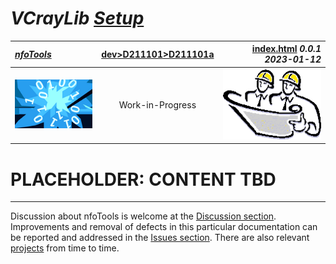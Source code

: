 <!-- index.md 0.0.1                 UTF-8                          2023-01-12
     ----1----|----2----|----3----|----4----|----5----|----6----|----7----|--*

                                VCRAYLIB SETUP
     -->

# ***VCrayLib** [Setup](.)*

| ***[nfoTools](../../../)*** | [dev](../../)[>D211101](../)[>D211101a](.) |[index.html](index.html) ***0.0.1 2023-01-12*** |
| :--                |       :-:          | --: |
| ![nfotools](../../../images/nfoWorks-2014-06-02-1702-LogoSmall.png) | Work-in-Progress | ![Hard Hat Area](../../../images/hardhat-logo.gif) |

# PLACEHOLDER: CONTENT TBD



----

Discussion about nfoTools is welcome at the
[Discussion section](https://github.com/orcmid/nfoTools/discussions).
Improvements and removal of defects in this particular documentation can be
reported and addressed in the
[Issues section](https://github.com/orcmid/nfoTools/issues).  There are also
relevant [projects](https://github.com/orcmid/nfoTools/projects?type=classic)
from time to time.

<!-- ----1----|----2----|----3----|----4----|----5----|----6----|----7----|--*

     0.0.1 2023-01-12T03:08Z Clean up format and file location
     0.0.0 2022-08-18T18:02Z Create Initial Placeholder

                       *** end D211101a/index.md ***
     -->
